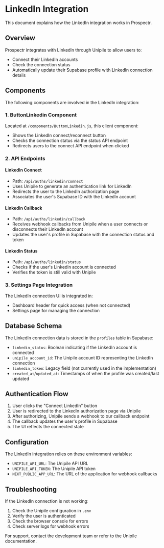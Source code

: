 # LinkedIn Integration

This document explains how the LinkedIn integration works in Prospectr.

## Overview

Prospectr integrates with LinkedIn through Unipile to allow users to:

- Connect their LinkedIn accounts
- Check the connection status
- Automatically update their Supabase profile with LinkedIn connection details

## Components

The following components are involved in the LinkedIn integration:

### 1. ButtonLinkedin Component

Located at `/components/ButtonLinkedin.js`, this client component:

- Shows the LinkedIn connect/reconnect button
- Checks the connection status via the status API endpoint
- Redirects users to the connect API endpoint when clicked

### 2. API Endpoints

#### LinkedIn Connect

- Path: `/api/auths/linkedin/connect`
- Uses Unipile to generate an authentication link for LinkedIn
- Redirects the user to the LinkedIn authorization page
- Associates the user's Supabase ID with the LinkedIn account

#### LinkedIn Callback

- Path: `/api/auths/linkedin/callback`
- Receives webhook callbacks from Unipile when a user connects or disconnects their LinkedIn account
- Updates the user's profile in Supabase with the connection status and token

#### LinkedIn Status

- Path: `/api/auths/linkedin/status`
- Checks if the user's LinkedIn account is connected
- Verifies the token is still valid with Unipile

### 3. Settings Page Integration

The LinkedIn connection UI is integrated in:

- Dashboard header for quick access (when not connected)
- Settings page for managing the connection

## Database Schema

The LinkedIn connection data is stored in the `profiles` table in Supabase:

- `linkedin_status`: Boolean indicating if the LinkedIn account is connected
- `unipile_account_id`: The Unipile account ID representing the LinkedIn connection
- `linkedin_token`: Legacy field (not currently used in the implementation)
- `created_at`/`updated_at`: Timestamps of when the profile was created/last updated

## Authentication Flow

1. User clicks the "Connect LinkedIn" button
2. User is redirected to the LinkedIn authorization page via Unipile
3. After authorizing, Unipile sends a webhook to our callback endpoint
4. The callback updates the user's profile in Supabase
5. The UI reflects the connected state

## Configuration

The LinkedIn integration relies on these environment variables:

- `UNIPILE_API_URL`: The Unipile API URL
- `UNIPILE_API_TOKEN`: The Unipile API token
- `NEXT_PUBLIC_APP_URL`: The URL of the application for webhook callbacks

## Troubleshooting

If the LinkedIn connection is not working:

1. Check the Unipile configuration in `.env`
2. Verify the user is authenticated
3. Check the browser console for errors
4. Check server logs for webhook errors

For support, contact the development team or refer to the Unipile documentation.
